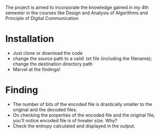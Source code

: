The project is aimed to incorporate the knowledge gained in my 4th semester in the courses like Design and Analysis of Algorithms and Principle of Digital Communication

# Installation
* Just clone or download the code
* change the source path to a valid .txt file (including the filename); change the destination directory path
* Marvel at  the findings!

# Finding
* The number of bits of the encoded file is drastically smaller to the original and the decoded files.
* On checking the properties of the encoded file and the original file, you'll notice encoded file is of hreater size. Why?
* Check the entropy calculated and displayed in the output. 